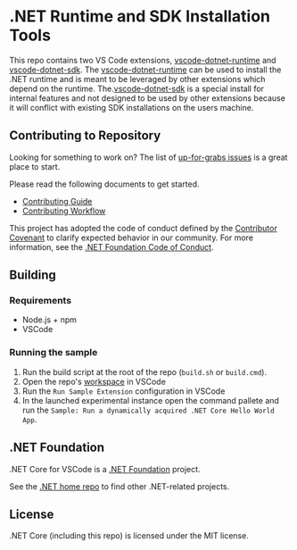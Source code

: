 # .NET Runtime and SDK Installation Tools

This repo contains two VS Code extensions, [vscode-dotnet-runtime](vscode-dotnet-runtime-extension/README.md) and [vscode-dotnet-sdk](vscode-dotnet-sdk-extension/README.md). The [vscode-dotnet-runtime](vscode-dotnet-runtime-extension/README.md) can be used to install the .NET runtime and is meant to be leveraged by other extensions which depend on the runtime. The.[vscode-dotnet-sdk](vscode-dotnet-sdk-extension/README.md) is a special install for internal features and not designed to be used by other extensions because it will conflict with existing SDK installations on the users machine. 

## Contributing to Repository

Looking for something to work on? The list
of [up-for-grabs issues](https://github.com/dotnet/vscode-dotnet-runtime/labels/up-for-grabs) is a great place to start.

Please read the following documents to get started.

* [Contributing Guide](Documentation/contributing.md)
* [Contributing Workflow](Documentation/contributing-workflow.md)

This project has adopted the code of conduct defined by the [Contributor Covenant](http://contributor-covenant.org/)
to clarify expected behavior in our community. For more information, see the [.NET Foundation Code of Conduct](http://www.dotnetfoundation.org/code-of-conduct).

## Building

### Requirements

- Node.js + npm
- VSCode

### Running the sample

1. Run the build script at the root of the repo (`build.sh` or `build.cmd`).
2. Open the repo's [workspace](vscode-dotnet-runtime.code-workspace) in VSCode
3. Run the `Run Sample Extension` configuration in VSCode
4. In the launched experimental instance open the command pallete and run the `Sample: Run a dynamically acquired .NET Core Hello World App`.

## .NET Foundation

.NET Core for VSCode is a [.NET Foundation](https://www.dotnetfoundation.org/projects) project.

See the [.NET home repo](https://github.com/Microsoft/dotnet) to find other .NET-related projects.

## License

.NET Core (including this repo) is licensed under the MIT license.
